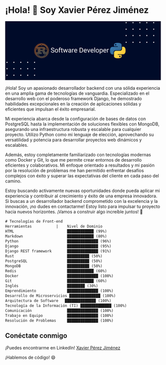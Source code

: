 # ¡Hola! 👋 Soy Xavier Pérez Jiménez

![mi portada](portadarp.png)


¡Hola! Soy un apasionado desarrollador backend con una sólida experiencia en una amplia gama de tecnologías de vanguardia. Especializado en el desarrollo web con el poderoso framework Django, he demostrado habilidades excepcionales en la creación de aplicaciones sólidas y eficientes que impulsan el éxito empresarial.

Mi experiencia abarca desde la configuración de bases de datos con PostgreSQL hasta la implementación de soluciones flexibles con MongoDB, asegurando una infraestructura robusta y escalable para cualquier proyecto. Utilizo Python como mi lenguaje de elección, aprovechando su versatilidad y potencia para desarrollar proyectos web dinámicos y escalables.

Además, estoy completamente familiarizado con tecnologías modernas como Docker y Git, lo que me permite crear entornos de desarrollo eficientes y colaborativos. Mi enfoque orientado a resultados y mi pasión por la resolución de problemas me han permitido enfrentar desafíos complejos con éxito y superar las expectativas del cliente en cada paso del camino.

Estoy buscando activamente nuevas oportunidades donde pueda aplicar mi experiencia y contribuir al crecimiento y éxito de una empresa innovadora. Si buscas a un desarrollador backend comprometido con la excelencia y la innovación, ¡no dudes en contactarme! Estoy listo para impulsar tu proyecto hacia nuevos horizontes. ¡Vamos a construir algo increíble juntos! 🚀

```
# Tecnologías de Front-end
Herramientas           |    Nivel de Dominio 
HTML                        ████████████ (99%) 
Markdown                    ████████████ (80%) 
Python                      ██████████████ (96%) 
Django                      ██████████████ (95%) 
Django REST framework       ██████████████ (91%) 
Rust                        ██████████ (50%) 
PostgreSQL                  ██████████ (50%) 
MongoDB                     ██████████ (50%) 
Redis                       ████████████ (60%) 
Docker                      ██████████████ (100%) 
Git                         ████████████ (60%) 
Inglés                      ████████ (30%)  
Emprendimiento              ██████████████ (100%) 
Desarrollo de Microservicios ██████████████ (100%) 
Arquitectura de Software   ██████████████ (100%) 
Tecnología de la Información (TI) ██████████████ (100%) 
Comunicación                ██████████████ (100%) 
Trabajo en Equipo           ██████████████ (100%) 
Resolución de Problemas     ██████████████ (100%) 
```

## Conéctate conmigo

¡Puedes encontrarme en LinkedIn! [Xavier Pérez Jiménez](https://www.linkedin.com/in/xavierperezjimenez/)

¡Hablemos de código! 😄

